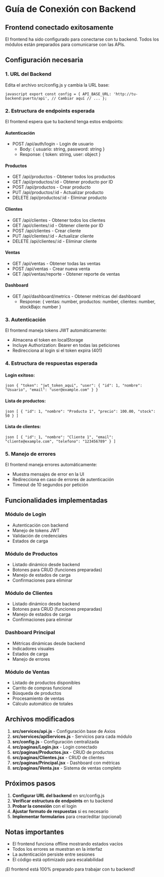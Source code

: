 ﻿# Guía de Conexión con Backend

##  Frontend conectado exitosamente

El frontend ha sido configurado para conectarse con tu backend. Todos los módulos están preparados para comunicarse con las APIs.

##  Configuración necesaria

### 1. URL del Backend
Edita el archivo src/config.js y cambia la URL base:

`javascript
export const config = {
  API_BASE_URL: 'http://tu-backend:puerto/api', // Cambiar aquí
  // ...
};
`

### 2. Estructura de endpoints esperada

El frontend espera que tu backend tenga estos endpoints:

####  Autenticación
- POST /api/auth/login - Login de usuario
  - Body: { usuario: string, password: string }
  - Response: { token: string, user: object }

####  Productos
- GET /api/productos - Obtener todos los productos
- GET /api/productos/:id - Obtener producto por ID
- POST /api/productos - Crear producto
- PUT /api/productos/:id - Actualizar producto
- DELETE /api/productos/:id - Eliminar producto

####  Clientes
- GET /api/clientes - Obtener todos los clientes
- GET /api/clientes/:id - Obtener cliente por ID
- POST /api/clientes - Crear cliente
- PUT /api/clientes/:id - Actualizar cliente
- DELETE /api/clientes/:id - Eliminar cliente

####  Ventas
- GET /api/ventas - Obtener todas las ventas
- POST /api/ventas - Crear nueva venta
- GET /api/ventas/reporte - Obtener reporte de ventas

####  Dashboard
- GET /api/dashboard/metrics - Obtener métricas del dashboard
  - Response: { ventas: number, productos: number, clientes: number, stockBajo: number }

### 3. Autenticación
El frontend maneja tokens JWT automáticamente:
- Almacena el token en localStorage
- Incluye Authorization: Bearer <token> en todas las peticiones
- Redirecciona al login si el token expira (401)

### 4. Estructura de respuestas esperada

#### Login exitoso:
`json
{
  "token": "jwt_token_aqui",
  "user": {
    "id": 1,
    "nombre": "Usuario",
    "email": "user@example.com"
  }
}
`

#### Lista de productos:
`json
[
  {
    "id": 1,
    "nombre": "Producto 1",
    "precio": 100.00,
    "stock": 50
  }
]
`

#### Lista de clientes:
`json
[
  {
    "id": 1,
    "nombre": "Cliente 1",
    "email": "cliente@example.com",
    "telefono": "123456789"
  }
]
`

### 5. Manejo de errores
El frontend maneja errores automáticamente:
- Muestra mensajes de error en la UI
- Redirecciona en caso de errores de autenticación
- Timeout de 10 segundos por petición

##  Funcionalidades implementadas

###  Módulo de Login
- Autenticación con backend
- Manejo de tokens JWT
- Validación de credenciales
- Estados de carga

###  Módulo de Productos
- Listado dinámico desde backend
- Botones para CRUD (funciones preparadas)
- Manejo de estados de carga
- Confirmaciones para eliminar

###  Módulo de Clientes
- Listado dinámico desde backend
- Botones para CRUD (funciones preparadas)
- Manejo de estados de carga
- Confirmaciones para eliminar

###  Dashboard Principal
- Métricas dinámicas desde backend
- Indicadores visuales
- Estados de carga
- Manejo de errores

###  Módulo de Ventas
- Listado de productos disponibles
- Carrito de compras funcional
- Búsqueda de productos
- Procesamiento de ventas
- Cálculo automático de totales

##  Archivos modificados

1. **src/services/api.js** - Configuración base de Axios
2. **src/services/apiServices.js** - Servicios para cada módulo
3. **src/config.js** - Configuración centralizada
4. **src/paginas/Login.jsx** - Login conectado
5. **src/paginas/Productos.jsx** - CRUD de productos
6. **src/paginas/Clientes.jsx** - CRUD de clientes
7. **src/paginas/Principal.jsx** - Dashboard con métricas
8. **src/paginas/Venta.jsx** - Sistema de ventas completo

##  Próximos pasos

1. **Configurar URL del backend** en src/config.js
2. **Verificar estructura de endpoints** en tu backend
3. **Probar la conexión** con el login
4. **Ajustar formato de respuestas** si es necesario
5. **Implementar formularios** para crear/editar (opcional)

##  Notas importantes

- El frontend funciona offline mostrando estados vacíos
- Todos los errores se muestran en la interfaz
- La autenticación persiste entre sesiones
- El código está optimizado para escalabilidad

¡El frontend está 100% preparado para trabajar con tu backend! 
